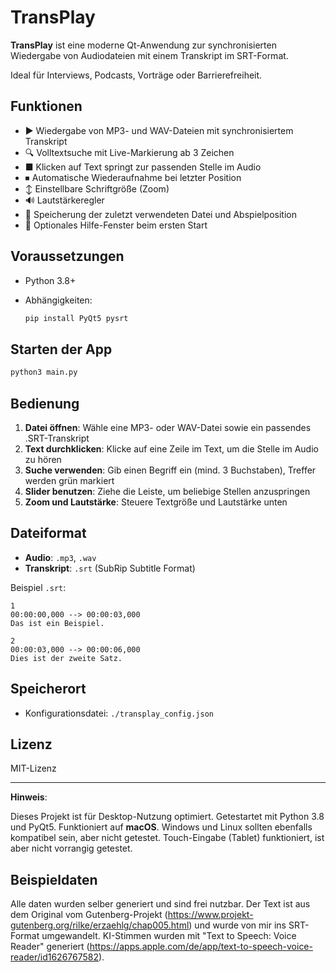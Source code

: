# TransPlay

**TransPlay** ist eine moderne Qt-Anwendung zur synchronisierten Wiedergabe von Audiodateien mit einem Transkript im SRT-Format.

Ideal für Interviews, Podcasts, Vorträge oder Barrierefreiheit.

## Funktionen

* ▶ Wiedergabe von MP3- und WAV-Dateien mit synchronisiertem Transkript
* 🔍 Volltextsuche mit Live-Markierung ab 3 Zeichen
* ■ Klicken auf Text springt zur passenden Stelle im Audio
* ⏹ Automatische Wiederaufnahme bei letzter Position
* ↕ Einstellbare Schriftgröße (Zoom)
* 🔊 Lautstärkeregler
* 📁 Speicherung der zuletzt verwendeten Datei und Abspielposition
* 🔹 Optionales Hilfe-Fenster beim ersten Start

## Voraussetzungen

* Python 3.8+
* Abhängigkeiten:

  ```bash
  pip install PyQt5 pysrt
  ```

## Starten der App

```bash
python3 main.py
```

## Bedienung

1. **Datei öffnen**: Wähle eine MP3- oder WAV-Datei sowie ein passendes .SRT-Transkript
2. **Text durchklicken**: Klicke auf eine Zeile im Text, um die Stelle im Audio zu hören
3. **Suche verwenden**: Gib einen Begriff ein (mind. 3 Buchstaben), Treffer werden grün markiert
4. **Slider benutzen**: Ziehe die Leiste, um beliebige Stellen anzuspringen
5. **Zoom und Lautstärke**: Steuere Textgröße und Lautstärke unten

## Dateiformat

* **Audio**: `.mp3`, `.wav`
* **Transkript**: `.srt` (SubRip Subtitle Format)

Beispiel `.srt`:

```
1
00:00:00,000 --> 00:00:03,000
Das ist ein Beispiel.

2
00:00:03,000 --> 00:00:06,000
Dies ist der zweite Satz.
```

## Speicherort

* Konfigurationsdatei: `./transplay_config.json`

## Lizenz

MIT-Lizenz

---

**Hinweis**: 

Dieses Projekt ist für Desktop-Nutzung optimiert. 
Getestartet mit Python 3.8 und PyQt5. Funktioniert auf **macOS**. 
Windows und Linux sollten ebenfalls kompatibel sein, aber nicht getestet.
Touch-Eingabe (Tablet) funktioniert, ist aber nicht vorrangig getestet.

## Beispieldaten
Alle daten wurden selber generiert und sind frei nutzbar.
Der Text ist aus dem Original vom Gutenberg-Projekt (https://www.projekt-gutenberg.org/rilke/erzaehlg/chap005.html) und wurde von mir ins SRT-Format umgewandelt.
KI-Stimmen wurden mit "Text to Speech: Voice Reader" generiert (https://apps.apple.com/de/app/text-to-speech-voice-reader/id1626767582).